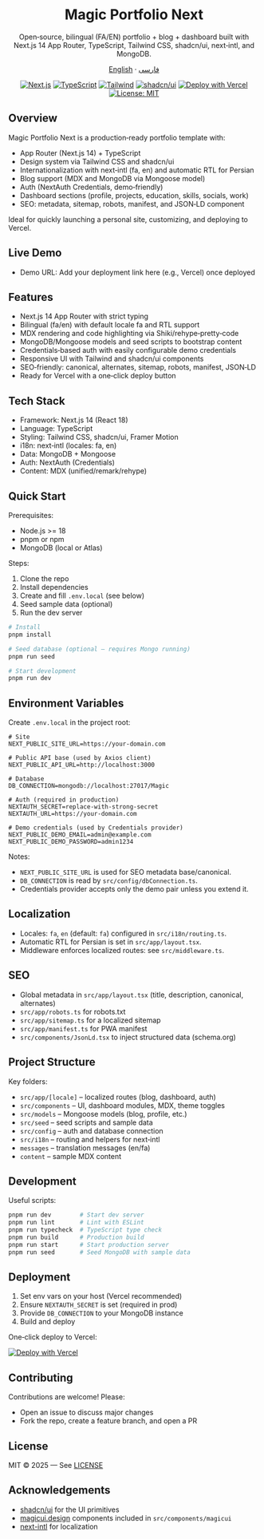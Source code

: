 <div align="center">
  <h1>Magic Portfolio Next</h1>
  <p>Open‑source, bilingual (FA/EN) portfolio + blog + dashboard built with Next.js 14 App Router, TypeScript, Tailwind CSS, shadcn/ui, next‑intl, and MongoDB.</p>

  <p>
    <a href="#">English</a> ·
    <a href="./README.fa.md">فارسی</a>
  </p>

  <p>
    <a href="https://nextjs.org"><img alt="Next.js" src="https://img.shields.io/badge/Next.js-14-black?logo=next.js" /></a>
    <a href="https://www.typescriptlang.org/"><img alt="TypeScript" src="https://img.shields.io/badge/TypeScript-5-blue?logo=typescript" /></a>
    <a href="https://tailwindcss.com"><img alt="Tailwind" src="https://img.shields.io/badge/Tailwind-3-06B6D4?logo=tailwindcss&logoColor=white" /></a>
    <a href="https://ui.shadcn.com/"><img alt="shadcn/ui" src="https://img.shields.io/badge/shadcn/ui-Components-000" /></a>
    <a href="https://vercel.com/new/clone?repository-url=https%3A%2F%2Fgithub.com%2Femiroow%2Fmagic-portfolio-next"><img alt="Deploy with Vercel" src="https://vercel.com/button" /></a>
    <a href="LICENSE"><img alt="License: MIT" src="https://img.shields.io/badge/License-MIT-green.svg" /></a>
  </p>
</div>

## Overview

Magic Portfolio Next is a production‑ready portfolio template with:

- App Router (Next.js 14) + TypeScript
- Design system via Tailwind CSS and shadcn/ui
- Internationalization with next‑intl (fa, en) and automatic RTL for Persian
- Blog support (MDX and MongoDB via Mongoose model)
- Auth (NextAuth Credentials, demo‑friendly)
- Dashboard sections (profile, projects, education, skills, socials, work)
- SEO: metadata, sitemap, robots, manifest, and JSON‑LD component

Ideal for quickly launching a personal site, customizing, and deploying to Vercel.

## Live Demo

- Demo URL: Add your deployment link here (e.g., Vercel) once deployed

## Features

- Next.js 14 App Router with strict typing
- Bilingual (fa/en) with default locale fa and RTL support
- MDX rendering and code highlighting via Shiki/rehype‑pretty‑code
- MongoDB/Mongoose models and seed scripts to bootstrap content
- Credentials‑based auth with easily configurable demo credentials
- Responsive UI with Tailwind and shadcn/ui components
- SEO‑friendly: canonical, alternates, sitemap, robots, manifest, JSON‑LD
- Ready for Vercel with a one‑click deploy button

## Tech Stack

- Framework: Next.js 14 (React 18)
- Language: TypeScript
- Styling: Tailwind CSS, shadcn/ui, Framer Motion
- i18n: next‑intl (locales: fa, en)
- Data: MongoDB + Mongoose
- Auth: NextAuth (Credentials)
- Content: MDX (unified/remark/rehype)

## Quick Start

Prerequisites:

- Node.js >= 18
- pnpm or npm
- MongoDB (local or Atlas)

Steps:

1. Clone the repo
2. Install dependencies
3. Create and fill `.env.local` (see below)
4. Seed sample data (optional)
5. Run the dev server

```bash
# Install
pnpm install

# Seed database (optional – requires Mongo running)
pnpm run seed

# Start development
pnpm run dev
```

## Environment Variables

Create `.env.local` in the project root:

```env
# Site
NEXT_PUBLIC_SITE_URL=https://your-domain.com

# Public API base (used by Axios client)
NEXT_PUBLIC_API_URL=http://localhost:3000

# Database
DB_CONNECTION=mongodb://localhost:27017/Magic

# Auth (required in production)
NEXTAUTH_SECRET=replace-with-strong-secret
NEXTAUTH_URL=https://your-domain.com

# Demo credentials (used by Credentials provider)
NEXT_PUBLIC_DEMO_EMAIL=admin@example.com
NEXT_PUBLIC_DEMO_PASSWORD=admin1234
```

Notes:

- `NEXT_PUBLIC_SITE_URL` is used for SEO metadata base/canonical.
- `DB_CONNECTION` is read by `src/config/dbConnection.ts`.
- Credentials provider accepts only the demo pair unless you extend it.

## Localization

- Locales: `fa`, `en` (default: `fa`) configured in `src/i18n/routing.ts`.
- Automatic RTL for Persian is set in `src/app/layout.tsx`.
- Middleware enforces localized routes: see `src/middleware.ts`.

## SEO

- Global metadata in `src/app/layout.tsx` (title, description, canonical, alternates)
- `src/app/robots.ts` for robots.txt
- `src/app/sitemap.ts` for a localized sitemap
- `src/app/manifest.ts` for PWA manifest
- `src/components/JsonLd.tsx` to inject structured data (schema.org)

## Project Structure

Key folders:

- `src/app/[locale]` – localized routes (blog, dashboard, auth)
- `src/components` – UI, dashboard modules, MDX, theme toggles
- `src/models` – Mongoose models (blog, profile, etc.)
- `src/seed` – seed scripts and sample data
- `src/config` – auth and database connection
- `src/i18n` – routing and helpers for next‑intl
- `messages` – translation messages (en/fa)
- `content` – sample MDX content

## Development

Useful scripts:

```bash
pnpm run dev        # Start dev server
pnpm run lint       # Lint with ESLint
pnpm run typecheck  # TypeScript type check
pnpm run build      # Production build
pnpm run start      # Start production server
pnpm run seed       # Seed MongoDB with sample data
```

## Deployment

1. Set env vars on your host (Vercel recommended)
2. Ensure `NEXTAUTH_SECRET` is set (required in prod)
3. Provide `DB_CONNECTION` to your MongoDB instance
4. Build and deploy

One‑click deploy to Vercel:

[![Deploy with Vercel](https://vercel.com/button)](https://vercel.com/new/clone?repository-url=https%3A%2F%2Fgithub.com%2Femiroow%2Fmagic-portfolio-next)

## Contributing

Contributions are welcome! Please:

- Open an issue to discuss major changes
- Fork the repo, create a feature branch, and open a PR

## License

MIT © 2025 — See [LICENSE](./LICENSE)

## Acknowledgements

- [shadcn/ui](https://ui.shadcn.com/) for the UI primitives
- [magicui.design](https://magicui.design/) components included in `src/components/magicui`
- [next-intl](https://next-intl-docs.vercel.app/) for localization
